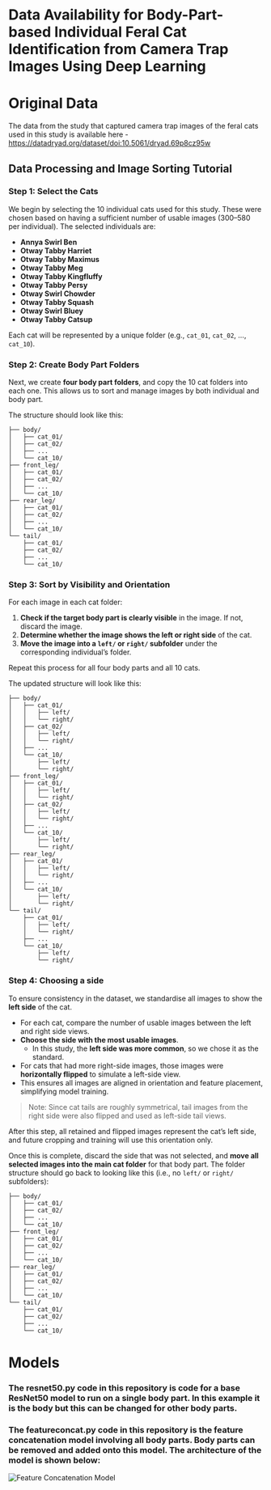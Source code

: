 # Data Availability for Body-Part-based Individual Feral Cat Identification from Camera Trap Images Using Deep Learning

# Original Data
The data from the study that captured camera trap images of the feral cats used in this study is available here - https://datadryad.org/dataset/doi:10.5061/dryad.69p8cz95w

## Data Processing and Image Sorting Tutorial

### Step 1: Select the Cats

We begin by selecting the 10 individual cats used for this study. These were chosen based on having a sufficient number of usable images (300–580 per individual). The selected individuals are:

- **Annya Swirl Ben**
- **Otway Tabby Harriet**
- **Otway Tabby Maximus**
- **Otway Tabby Meg**
- **Otway Tabby Kingfluffy**
- **Otway Tabby Persy**
- **Otway Swirl Chowder**
- **Otway Tabby Squash**
- **Otway Swirl Bluey**
- **Otway Tabby Catsup**

Each cat will be represented by a unique folder (e.g., `cat_01`, `cat_02`, ..., `cat_10`).

### Step 2: Create Body Part Folders

Next, we create **four body part folders**, and copy the 10 cat folders into each one. This allows us to sort and manage images by both individual and body part.

The structure should look like this:

```
├── body/
│   ├── cat_01/
│   ├── cat_02/
│   ├── ...
│   └── cat_10/
├── front_leg/
│   ├── cat_01/
│   ├── cat_02/
│   ├── ...
│   └── cat_10/
├── rear_leg/
│   ├── cat_01/
│   ├── cat_02/
│   ├── ...
│   └── cat_10/
└── tail/
    ├── cat_01/
    ├── cat_02/
    ├── ...
    └── cat_10/
```
### Step 3: Sort by Visibility and Orientation

For each image in each cat folder:

1. **Check if the target body part is clearly visible** in the image. If not, discard the image.
2. **Determine whether the image shows the left or right side** of the cat.
3. **Move the image into a `left/` or `right/` subfolder** under the corresponding individual’s folder.

Repeat this process for all four body parts and all 10 cats.

The updated structure will look like this:
```
├── body/
│   ├── cat_01/
│   │   ├── left/
│   │   └── right/
│   ├── cat_02/
│   │   ├── left/
│   │   └── right/
│   ├── ...
│   └── cat_10/
│       ├── left/
│       └── right/
├── front_leg/
│   ├── cat_01/
│   │   ├── left/
│   │   └── right/
│   ├── cat_02/
│   │   ├── left/
│   │   └── right/
│   ├── ...
│   └── cat_10/
│       ├── left/
│       └── right/
├── rear_leg/
│   ├── cat_01/
│   │   ├── left/
│   │   └── right/
│   ├── ...
│   └── cat_10/
│       ├── left/
│       └── right/
└── tail/
    ├── cat_01/
    │   ├── left/
    │   └── right/
    ├── ...
    └── cat_10/
        ├── left/
        └── right/
```
### Step 4: Choosing a side

To ensure consistency in the dataset, we standardise all images to show the **left side** of the cat.

- For each cat, compare the number of usable images between the left and right side views.
- **Choose the side with the most usable images**.
  - In this study, the **left side was more common**, so we chose it as the standard.
- For cats that had more right-side images, those images were **horizontally flipped** to simulate a left-side view.
- This ensures all images are aligned in orientation and feature placement, simplifying model training.

> Note: Since cat tails are roughly symmetrical, tail images from the right side were also flipped and used as left-side tail views.

After this step, all retained and flipped images represent the cat’s left side, and future cropping and training will use this orientation only.

Once this is complete, discard the side that was not selected, and **move all selected images into the main cat folder** for that body part. The folder structure should go back to looking like this (i.e., no `left/` or `right/` subfolders):
```
├── body/
│   ├── cat_01/
│   ├── cat_02/
│   ├── ...
│   └── cat_10/
├── front_leg/
│   ├── cat_01/
│   ├── cat_02/
│   ├── ...
│   └── cat_10/
├── rear_leg/
│   ├── cat_01/
│   ├── cat_02/
│   ├── ...
│   └── cat_10/
└── tail/
    ├── cat_01/
    ├── cat_02/
    ├── ...
    └── cat_10/
```

# Models

### The resnet50.py code in this repository is code for a base ResNet50 model to run on a single body part. In this example it is the body but this can be changed for other body parts.

### The featureconcat.py code in this repository is the feature concatenation model involving all body parts. Body parts can be removed and added onto this model. The architecture of the model is shown below:

![Feature Concatenation Model](image-url)





